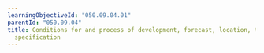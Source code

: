 ```yaml
---
learningObjectiveId: "050.09.04.01"
parentId: "050.09.04"
title: Conditions for and process of development, forecast, location, type
  specification
---
```

